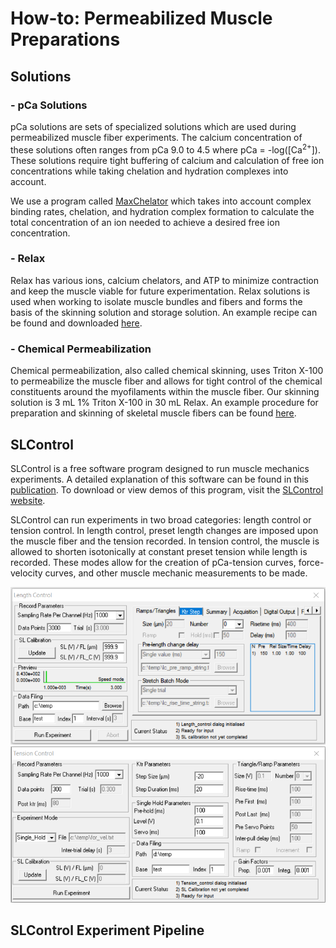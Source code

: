 # How-to: Permeabilized Muscle Preparations
## Solutions
### - pCa Solutions
pCa solutions are sets of specialized solutions which are used during permeabilized muscle fiber experiments. The calcium concentration of these solutions often ranges from pCa 9.0 to 4.5 where pCa = -log([Ca<sup>2+</sup>]). These solutions require tight buffering of calcium and calculation of free ion concentrations while taking chelation and hydration complexes into account.

We use a program called [MaxChelator](https://somapp.ucdmc.ucdavis.edu/pharmacology/bers/maxchelator/) which takes into account complex binding rates, chelation, and hydration complex formation to calculate the total concentration of an ion needed to achieve a desired free ion concentration.
### - Relax
Relax has various ions, calcium chelators, and ATP to minimize contraction and keep the muscle viable for future experimentation. Relax solutions is used when working to isolate muscle bundles and fibers and forms the basis of the skinning solution and storage solution. An example recipe can be found and downloaded [here](https://github.com/Campbell-Muscle-Lab/How-to_Permeabilized_Muscle_Preparations/tree/main/Solutions/Relax).
### - Chemical Permeabilization
Chemical permeabilization, also called chemical skinning, uses Triton X-100 to permeabilize the muscle fiber and allows for tight control of the chemical constituents around the myofilaments within the muscle fiber. Our skinning solution is 3 mL 1% Triton X-100 in 30 mL Relax. An example procedure for preparation and skinning of skeletal muscle fibers can be found [here](https://github.com/Campbell-Muscle-Lab/How-to_Permeabilized_Muscle_Preparations/blob/main/Solutions/Chemical%20Skinning/Skeletal_Muscle_Bundle_Preparation.docx).

## SLControl

SLControl is a free software program designed to run muscle mechanics experiments. A detailed explanation of this software can be found in this [publication](https://journals.physiology.org/doi/full/10.1152/ajpheart.00295.2003?rfr_dat=cr_pub++0pubmed&url_ver=Z39.88-2003&rfr_id=ori%3Arid%3Acrossref.org). To download or view demos of this program, visit the [SLControl website](http://www.uky.edu/~kscamp3/SLControl/).

SLControl can run experiments in two broad categories: length control or tension control. In length control, preset length changes are imposed upon the muscle fiber and the tension recorded. In tension control, the muscle is allowed to shorten isotonically at constant preset tension while length is recorded. These modes allow for the creation of pCa-tension curves, force-velocity curves, and other muscle mechanic measurements to be made.

![length_control](SLControl/SLControl_GUI_examples/slcontrol_length_control.png)
![tension_control](SLControl/SLControl_GUI_examples/slcontrol_tension_control.png)


## SLControl Experiment Pipeline
